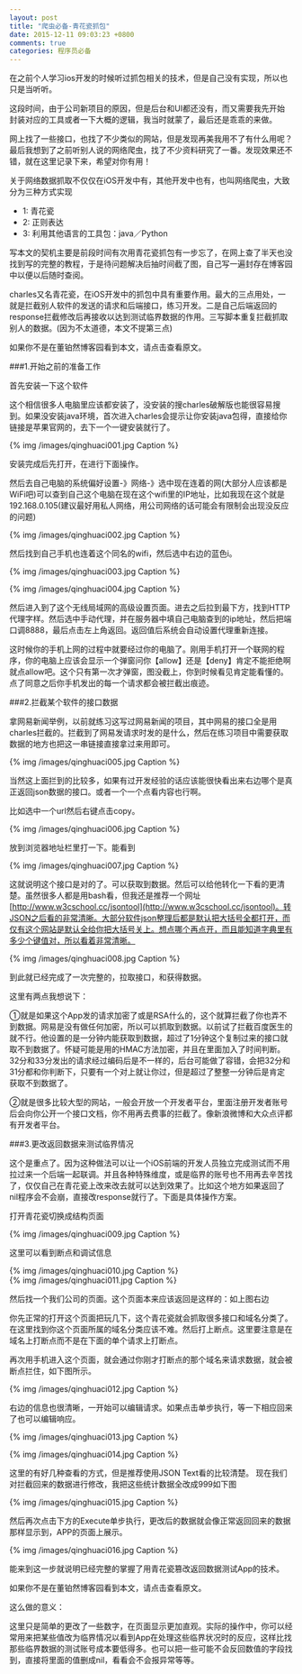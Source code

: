 ```yaml
---
layout: post
title: "爬虫必备-青花瓷抓包"
date: 2015-12-11 09:03:23 +0800
comments: true
categories: 程序员必备
---
```




在之前个人学习ios开发的时候听过抓包相关的技术，但是自己没有实现，所以也只是当听听。

这段时间，由于公司新项目的原因，但是后台和UI都还没有，而又需要我先开始封装对应的工具或者一下大概的逻辑，我当时就蒙了，最后还是乖乖的来做。

网上找了一些接口，也找了不少类似的网站，但是发现再美我用不了有什么用呢？最后我想到了之前听别人说的网络爬虫，找了不少资料研究了一番。发现效果还不错，就在这里记录下来，希望对你有用！


关于网络数据抓取不仅仅在iOS开发中有，其他开发中也有，也叫网络爬虫，大致分为三种方式实现

* 1: 青花瓷
* 2: 正则表达
* 3: 利用其他语言的工具包：java／Python
 

写本文的契机主要是前段时间有次用青花瓷抓包有一步忘了，在网上查了半天也没找到写的完整的教程，于是待问题解决后抽时间截了图，自己写一遍封存在博客园中以便以后随时查阅。

charles又名青花瓷，在iOS开发中的抓包中具有重要作用。最大的三点用处，一就是拦截别人软件的发送的请求和后端接口，练习开发。二是自己后端返回的response拦截修改后再接收以达到测试临界数据的作用。三写脚本重复拦截抓取别人的数据。(因为不太道德，本文不提第三点)

如果你不是在董铂然博客园看到本文，请点击查看原文。

###1.开始之前的准备工作

首先安装一下这个软件

这个相信很多人电脑里应该都安装了，没安装的搜charles破解版也能很容易搜到。如果没安装java环境，首次进入charles会提示让你安装java包得，直接给你链接是苹果官网的，去下一个一键安装就行了。

 {% img /images/qinghuaci001.jpg Caption %}  


安装完成后先打开，在进行下面操作。

 

然后去自己电脑的系统偏好设置-》网络-》选中现在连着的网(大部分人应该都是WiFi吧)可以查到自己这个电脑在现在这个wifi里的IP地址，比如我现在这个就是192.168.0.105(建议最好用私人网络，用公司网络的话可能会有限制会出现没反应的问题)

 
{% img /images/qinghuaci002.jpg Caption %}  

 

然后找到自己手机也连着这个同名的wifi，然后选中右边的蓝色i。

 {% img /images/qinghuaci003.jpg Caption %}  

{% img /images/qinghuaci004.jpg Caption %}  

 

然后进入到了这个无线局域网的高级设置页面。进去之后拉到最下方，找到HTTP代理字样。然后选中手动代理，并在服务器中填自己电脑查到的ip地址，然后把端口调8888，最后点击左上角返回。返回值后系统会自动设置代理重新连接。

这时候你的手机上网的过程中就要经过你的电脑了。刚用手机打开一个联网的程序，你的电脑上应该会显示一个弹窗问你【allow】还是【deny】肯定不能拒绝啊就点allow吧。这个只有第一次才弹窗，图没截上，你到时候看见肯定能看懂的。点了同意之后你手机发出的每一个请求都会被拦截出痕迹。

###2.拦截某个软件的接口数据

拿网易新闻举例，以前就练习这写过网易新闻的项目，其中网易的接口全是用charles拦截的。拦截到了网易发请求时发的是什么，然后在练习项目中需要获取数据的地方也把这一串链接直接拿过来用即可。

 
{% img /images/qinghuaci005.jpg Caption %}  

 

当然这上面拦到的比较多，如果有过开发经验的话应该能很快看出来右边哪个是真正返回json数据的接口。或者一个一个点看内容也行啊。

比如选中一个url然后右键点击copy。

 

{% img /images/qinghuaci006.jpg Caption %}  
 

放到浏览器地址栏里打一下。能看到

 
{% img /images/qinghuaci007.jpg Caption %}  

 

这就说明这个接口是对的了。可以获取到数据。然后可以给他转化一下看的更清楚。虽然很多人都是用bash看，但我还是推荐一个网址[http://www.w3cschool.cc/jsontool](http://www.w3cschool.cc/jsontool)。转JSON之后看的非常清晰。大部分软件json整理后都是默认把大括号全都打开，而仅有这个网站是默认全给你把大括号关上。想点哪个再点开，而且能知道字典里有多少个键值对，所以看着非常清晰。

 

{% img /images/qinghuaci008.jpg Caption %}  
 

到此就已经完成了一次完整的，拉取接口，和获得数据。

这里有两点我想说下：

①就是如果这个App发的请求加密了或是RSA什么的，这个就算拦截了你也弄不到数据。网易是没有做任何加密，所以可以抓取到数据。以前试了拦截百度医生的就不行。他设置的是一分钟内能获取到数据，超过了1分钟这个复制过来的接口就取不到数据了。怀疑可能是用的HMAC方法加密，并且在里面加入了时间判断。32分和33分发出的请求经过编码后是不一样的，后台可能做了容错，会把32分和31分都和你判断下，只要有一个对上就让你过，但是超过了整整一分钟后是肯定获取不到数据了。

②就是很多比较大型的网站，一般会开放一个开发者平台，里面注册开发者账号后会向你公开一个接口文档，你不用再去费事的拦截了。像新浪微博和大众点评都有开发者平台。

###3.更改返回数据来测试临界情况

这个是重点了。因为这种做法可以让一个iOS前端的开发人员独立完成测试而不用拉过来一个后端一起联调。并且各种特殊维度，或是临界的账号也不用再去辛苦找了，仅仅自己在青花瓷上改来改去就可以达到效果了。比如这个地方如果返回了nil程序会不会崩，直接改response就行了。下面是具体操作方案。

打开青花瓷切换成结构页面

 
{% img /images/qinghuaci009.jpg Caption %}  

 

这里可以看到断点和调试信息

 
{% img /images/qinghuaci010.jpg Caption %}  
{% img /images/qinghuaci011.jpg Caption %}  

 

然后找一个我们公司的页面。这个页面本来应该返回是这样的：如上图右边

你先正常的打开这个页面把玩几下，这个青花瓷就会抓取很多接口和域名分类了。在这里找到你这个页面所属的域名分类应该不难。然后打上断点。这里要注意是在域名上打断点而不是在下面的单个请求上打断点。

再次用手机进入这个页面，就会通过你刚才打断点的那个域名来请求数据，就会被断点拦住，如下图所示。

 
{% img /images/qinghuaci012.jpg Caption %}  

 

右边的信息也很清晰，一开始可以编辑请求。如果点击单步执行，等一下相应回来了也可以编辑响应。

 

{% img /images/qinghuaci013.jpg Caption %}  
 
{% img /images/qinghuaci014.jpg Caption %}  
 


这里的有好几种查看的方式，但是推荐使用JSON Text看的比较清楚。 现在我们对拦截回来的数据进行修改，我把这些统计数据全改成999如下图

 

 {% img /images/qinghuaci015.jpg Caption %}  


 

然后再次点击下方的Execute单步执行，更改后的数据就会像正常返回回来的数据那样显示到，APP的页面上展示。

 
{% img /images/qinghuaci016.jpg Caption %}  

 

能来到这一步就说明已经完整的掌握了用青花瓷篡改返回数据测试App的技术。

如果你不是在董铂然博客园看到本文，请点击查看原文。

这么做的意义：

这里只是简单的更改了一些数字，在页面显示更加直观。实际的操作中，你可以经常用来把某些值改为临界情况以看到App在处理这些临界状况时的反应，这样比找那些临界数据的测试账号成本要低得多。也可以把一些可能不会反回数值的字段找到，直接将里面的值删成nil，看看会不会报异常等等。